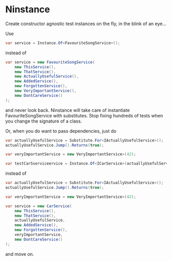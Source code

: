 # Ninstance

Create constructor agnostic test instances on the fly, in the blink of an eye...

Use

```c#
var service = Instance.Of<FavouriteSongService>();
```

instead of

```c#
var service = new FavouriteSongService(
    new ThisService(),
    new ThatService(),
    new ActuallyUsefulService(),
    new AddedService(),
    new ForgottenService(),
    new VeryImportantService(),
    new DontCareService()
);
```

and never look back. Ninstance will take care of instantiate FavouriteSongService with substitutes. Stop fixing hundreds of tests when you change the signature of a class.

Or, when you do want to pass dependencies, just do

```c#
var actuallyUsefulService = Substitute.For<IActuallyUsefulService>();
actuallyUsefulService.Jump().Returns(true);

var veryImportantService = new VeryImportantService>(42);

var testCarSserviceervice = Instance.Of<ICarService>(actuallyUsefulService, veryImportantService);
```

instead of

```c#
var actuallyUsefulService = Substitute.For<IActuallyUsefulService>();
actuallyUsefulService.Jump().Returns(true);

var veryImportantService = new VeryImportantService>(42);

var service = new CarService(
    new ThisService(),
    new ThatService(),
    actuallyUsefulService,
    new AddedService(),
    new ForgottenService(),
    veryImportantService,
    new DontCareService()
);
```

and move on.
